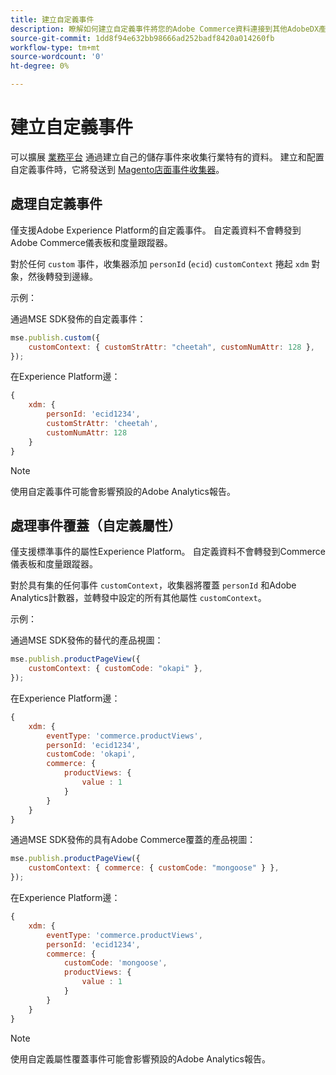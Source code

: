 ```yaml
---
title: 建立自定義事件
description: 瞭解如何建立自定義事件將您的Adobe Commerce資料連接到其他AdobeDX產品。
source-git-commit: 1dd8f94e632bb98666ad252badf8420a014260fb
workflow-type: tm+mt
source-wordcount: '0'
ht-degree: 0%

---
```


# 建立自定義事件

可以擴展 [業務平台](events.md) 通過建立自己的儲存事件來收集行業特有的資料。 建立和配置自定義事件時，它將發送到 [Magento店面事件收集器](https://www.npmjs.com/package/@adobe/magento-storefront-event-collector)。

## 處理自定義事件

僅支援Adobe Experience Platform的自定義事件。 自定義資料不會轉發到Adobe Commerce儀表板和度量跟蹤器。

對於任何 `custom` 事件，收集器添加 `personId` (`ecid`) `customContext` 捲起 `xdm` 對象，然後轉發到邊緣。

示例：

通過MSE SDK發佈的自定義事件：

```javascript
mse.publish.custom({
    customContext: { customStrAttr: "cheetah", customNumAttr: 128 },
});
```

在Experience Platform邊：

```javascript
{
    xdm: {
        personId: 'ecid1234',
        customStrAttr: 'cheetah',
        customNumAttr: 128
    }
}
```

>[!NOTE]
>
> 使用自定義事件可能會影響預設的Adobe Analytics報告。

## 處理事件覆蓋（自定義屬性）

僅支援標準事件的屬性Experience Platform。 自定義資料不會轉發到Commerce儀表板和度量跟蹤器。

對於具有集的任何事件 `customContext`，收集器將覆蓋 `personId` 和Adobe Analytics計數器，並轉發中設定的所有其他屬性 `customContext`。

示例：

通過MSE SDK發佈的替代的產品視圖：

```javascript
mse.publish.productPageView({
    customContext: { customCode: "okapi" },
});
```

在Experience Platform邊：

```javascript
{
    xdm: {
        eventType: 'commerce.productViews',
        personId: 'ecid1234',
        customCode: 'okapi',
        commerce: {
            productViews: {
                value : 1
            }
        }
    }
}
```

通過MSE SDK發佈的具有Adobe Commerce覆蓋的產品視圖：

```javascript
mse.publish.productPageView({
    customContext: { commerce: { customCode: "mongoose" } },
});
```

在Experience Platform邊：

```javascript
{
    xdm: {
        eventType: 'commerce.productViews',
        personId: 'ecid1234',
        commerce: {
            customCode: 'mongoose',
            productViews: {
                value : 1
            }
        }
    }
}
```

>[!NOTE]
>
> 使用自定義屬性覆蓋事件可能會影響預設的Adobe Analytics報告。
